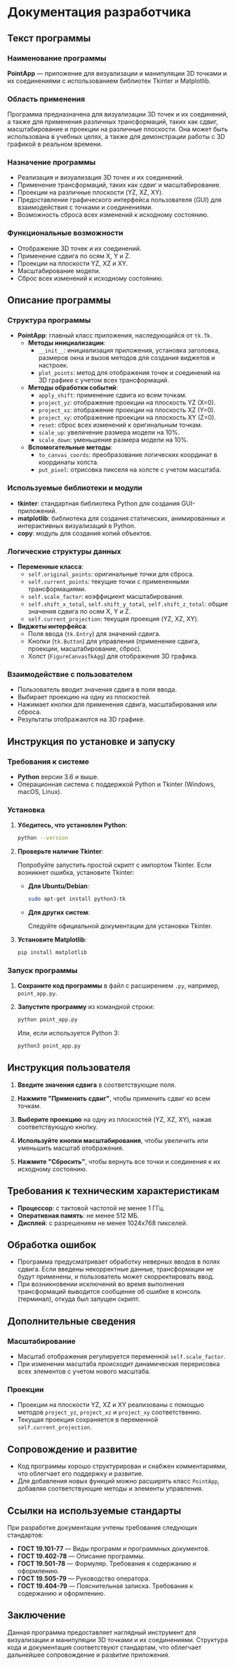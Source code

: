 # Документация разработчика

## Текст программы

### Наименование программы

**PointApp** — приложение для визуализации и манипуляции 3D точками и их соединениями с использованием библиотек Tkinter и Matplotlib.

### Область применения

Программа предназначена для визуализации 3D точек и их соединений, а также для применения различных трансформаций, таких как сдвиг, масштабирование и проекции на различные плоскости. Она может быть использована в учебных целях, а также для демонстрации работы с 3D графикой в реальном времени.

### Назначение программы

- Реализация и визуализация 3D точек и их соединений.
- Применение трансформаций, таких как сдвиг и масштабирование.
- Проекции на различные плоскости (YZ, XZ, XY).
- Предоставление графического интерфейса пользователя (GUI) для взаимодействия с точками и соединениями.
- Возможность сброса всех изменений к исходному состоянию.

### Функциональные возможности

- Отображение 3D точек и их соединений.
- Применение сдвига по осям X, Y и Z.
- Проекции на плоскости YZ, XZ и XY.
- Масштабирование модели.
- Сброс всех изменений к исходному состоянию.

## Описание программы

### Структура программы

- **PointApp**: главный класс приложения, наследующийся от `tk.Tk`.
  - **Методы инициализации**:
    - `__init__`: инициализация приложения, установка заголовка, размеров окна и вызов методов для создания виджетов и настроек.
    - `plot_points`: метод для отображения точек и соединений на 3D графике с учетом всех трансформаций.
  - **Методы обработки событий**:
    - `apply_shift`: применение сдвига ко всем точкам.
    - `project_yz`: отображение проекции на плоскость YZ (X=0).
    - `project_xz`: отображение проекции на плоскость XZ (Y=0).
    - `project_xy`: отображение проекции на плоскость XY (Z=0).
    - `reset`: сброс всех изменений к оригинальным точкам.
    - `scale_up`: увеличение размера модели на 10%.
    - `scale_down`: уменьшение размера модели на 10%.
  - **Вспомогательные методы**:
    - `to_canvas_coords`: преобразование логических координат в координаты холста.
    - `put_pixel`: отрисовка пикселя на холсте с учетом масштаба.

### Используемые библиотеки и модули

- **tkinter**: стандартная библиотека Python для создания GUI-приложений.
- **matplotlib**: библиотека для создания статических, анимированных и интерактивных визуализаций в Python.
- **copy**: модуль для создания копий объектов.

### Логические структуры данных

- **Переменные класса**:
  - `self.original_points`: оригинальные точки для сброса.
  - `self.current_points`: текущие точки с примененными трансформациями.
  - `self.scale_factor`: коэффициент масштабирования.
  - `self.shift_x_total`, `self.shift_y_total`, `self.shift_z_total`: общие значения сдвига по осям X, Y и Z.
  - `self.current_projection`: текущая проекция (YZ, XZ, XY).
- **Виджеты интерфейса**:
  - Поля ввода (`tk.Entry`) для значений сдвига.
  - Кнопки (`tk.Button`) для управления (применение сдвига, проекции, масштабирование, сброс).
  - Холст (`FigureCanvasTkAgg`) для отображения 3D графика.

### Взаимодействие с пользователем

- Пользователь вводит значения сдвига в поля ввода.
- Выбирает проекцию на одну из плоскостей.
- Нажимает кнопки для применения сдвига, масштабирования или сброса.
- Результаты отображаются на 3D графике.

## Инструкция по установке и запуску

### Требования к системе

- **Python** версии 3.6 и выше.
- Операционная система с поддержкой Python и Tkinter (Windows, macOS, Linux).

### Установка

1. **Убедитесь, что установлен Python**:

   ```bash
   python --version
   ```

2. **Проверьте наличие Tkinter**:

   Попробуйте запустить простой скрипт с импортом Tkinter. Если возникнет ошибка, установите Tkinter:

   - **Для Ubuntu/Debian**:

     ```bash
     sudo apt-get install python3-tk
     ```

   - **Для других систем**:

     Следуйте официальной документации для установки Tkinter.

3. **Установите Matplotlib**:

   ```bash
   pip install matplotlib
   ```

### Запуск программы

1. **Сохраните код программы** в файл с расширением `.py`, например, `point_app.py`.

2. **Запустите программу** из командной строки:

   ```bash
   python point_app.py
   ```

   Или, если используется Python 3:

   ```bash
   python3 point_app.py
   ```

## Инструкция пользователя

1. **Введите значения сдвига** в соответствующие поля.

2. **Нажмите "Применить сдвиг"**, чтобы применить сдвиг ко всем точкам.

3. **Выберите проекцию** на одну из плоскостей (YZ, XZ, XY), нажав соответствующую кнопку.

4. **Используйте кнопки масштабирования**, чтобы увеличить или уменьшить масштаб отображения.

5. **Нажмите "Сбросить"**, чтобы вернуть все точки и соединения к их исходному состоянию.

## Требования к техническим характеристикам

- **Процессор**: с тактовой частотой не менее 1 ГГц.
- **Оперативная память**: не менее 512 МБ.
- **Дисплей**: с разрешением не менее 1024x768 пикселей.

## Обработка ошибок

- Программа предусматривает обработку неверных вводов в полях сдвига. Если введены некорректные данные, трансформации не будут применены, и пользователь может скорректировать ввод.
- При возникновении исключений во время выполнения трансформаций выводится сообщение об ошибке в консоль (терминал), откуда был запущен скрипт.

## Дополнительные сведения

### Масштабирование

- Масштаб отображения регулируется переменной `self.scale_factor`.
- При изменении масштаба происходит динамическая перерисовка всех элементов с учетом нового масштаба.

### Проекции

- Проекции на плоскости YZ, XZ и XY реализованы с помощью методов `project_yz`, `project_xz` и `project_xy` соответственно.
- Текущая проекция сохраняется в переменной `self.current_projection`.

## Сопровождение и развитие

- Код программы хорошо структурирован и снабжен комментариями, что облегчает его поддержку и развитие.
- Для добавления новых функций можно расширять класс `PointApp`, добавляя соответствующие методы и элементы управления.

## Ссылки на используемые стандарты

При разработке документации учтены требования следующих стандартов:

- **ГОСТ 19.101-77** — Виды программ и программных документов.
- **ГОСТ 19.402-78** — Описание программы.
- **ГОСТ 19.501-78** — Формуляр. Требования к содержанию и оформлению.
- **ГОСТ 19.505-79** — Руководство оператора.
- **ГОСТ 19.404-79** — Пояснительная записка. Требования к содержанию и оформлению.

## Заключение

Данная программа предоставляет наглядный инструмент для визуализации и манипуляции 3D точками и их соединениями. Структура кода и документация соответствуют стандартам, что облегчает дальнейшее сопровождение и развитие приложения.
